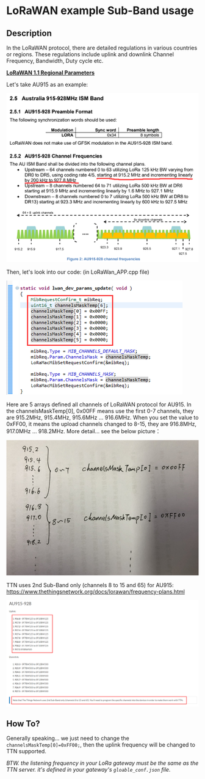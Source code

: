 # LoRaWAN example Sub-Band usage

## Description

In the LoRaWAN protocol, there are detailed regulations in various countries or regions. These regulations include uplink and downlink Channel Frequency, Bandwidth, Duty cycle etc.

**[LoRaWAN 1.1 Regional Parameters](https://lora-alliance.org/sites/default/files/2018-04/lorawantm_regional_parameters_v1.1rb_-_final.pdf)**

Let's take AU915 as an example:

<img src="img\sub-band_usage\01.png">

Then, let's look into our code: (in LoRaWan_APP.cpp file)

<img src="img\sub-band_usage\02.png">

Here are 5 arrays defined all channels of LoRaWAN protocol for AU915. In the channelsMaskTemp[0], 0x00FF means use the first 0-7 channels, they are 915.2MHz, 915.4MHz, 915.6MHz … 916.6MHz. When you set the value to 0xFF00, it means the upload channels changed to 8-15, they are 916.8MHz, 917.0MHz … 918.2MHz. More detail... see the below picture：

<img src="img\sub-band_usage\03.png">

TTN uses 2nd Sub-Band only (channels 8 to 15 and 65) for AU915:
https://www.thethingsnetwork.org/docs/lorawan/frequency-plans.html

<img src="img\sub-band_usage\04.png">

## How To?

Generally speaking... we just need to change the `channelsMaskTemp[0]=0xFF00;`, then the uplink frequency will be changed to TTN supported.

*BTW. the listening frequency in your LoRa gateway must be the same as the TTN server. it's defined in your gateway's `gloable_conf.json` file.*